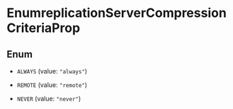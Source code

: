 

# EnumreplicationServerCompressionCriteriaProp

## Enum


* `ALWAYS` (value: `"always"`)

* `REMOTE` (value: `"remote"`)

* `NEVER` (value: `"never"`)



